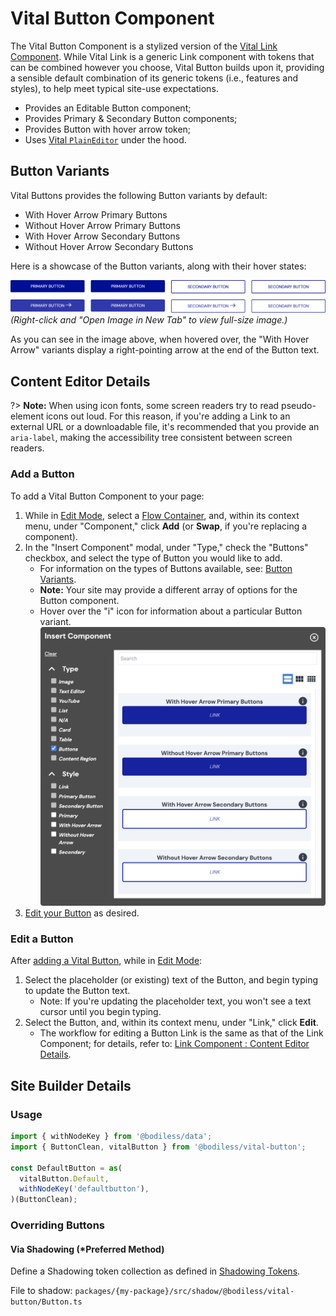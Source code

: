 # Vital Button Component

The Vital Button Component is a stylized version of the [Vital Link Component](../VitalLink). While
Vital Link is a generic Link component with tokens that can be combined however you choose, Vital
Button builds upon it, providing a sensible default combination of its generic tokens (i.e.,
features and styles), to help meet typical site-use expectations.

- Provides an Editable Button component;
- Provides Primary & Secondary Button components;
- Provides Button with hover arrow token;
- Uses [Vital `PlainEditor`](../VitalEditors/PlainEditor) under the hood.

## Button Variants

Vital Buttons provides the following Button variants by default:

- With Hover Arrow Primary Buttons
- Without Hover Arrow Primary Buttons
- With Hover Arrow Secondary Buttons
- Without Hover Arrow Secondary Buttons

Here is a showcase of the Button variants, along with their hover states:

![Button variants and their hover states](./assets/ButtonsAndHoverStates.jpg)  
_(Right-click and "Open Image in New Tab" to view full-size image.)_

As you can see in the image above, when hovered over, the "With Hover Arrow" variants display a
right-pointing arrow at the end of the Button text.

## Content Editor Details

?> **Note:** When using icon fonts, some screen readers try to read pseudo-element icons out loud.
For this reason, if you're adding a Link to an external URL or a downloadable file, it's recommended
that you provide an `aria-label`, making the accessibility tree consistent between screen readers.

### Add a Button

To add a Vital Button Component to your page:

01. While in [Edit Mode](/ContentEditorUserGuide/#edit-mode), select a [Flow
    Container](/Components/FlowContainer/), and, within its context menu, under "Component," click
    **Add** (or **Swap**, if you're replacing a component).
01. In the "Insert Component" modal, under "Type," check the "Buttons" checkbox, and select the type
    of Button you would like to add.
    - For information on the types of Buttons available, see: [Button Variants](#button-variants).
    - **Note:** Your site may provide a different array of options for the Button component.
    - Hover over the "i" icon for information about a particular Button variant.  
    ![Add a Vital Button Component](./assets/AddVitalButtonComponent.jpg)
01. [Edit your Button](#edit-a-button) as desired.

### Edit a Button

After [adding a Vital Button](#add-a-button), while in [Edit
Mode](/ContentEditorUserGuide/#edit-mode):

01. Select the placeholder (or existing) text of the Button, and begin typing to update the Button
    text.
    - Note: If you're updating the placeholder text, you won't see a text cursor until you begin
      typing.
01. Select the Button, and, within its context menu, under "Link," click **Edit**.
    - The workflow for editing a Button Link is the same as that of the Link Component; for details,
      refer to: [Link Component : Content Editor Details](/Components/Link/#content-editor-details).

## Site Builder Details

### Usage

```jsx
import { withNodeKey } from '@bodiless/data';
import { ButtonClean, vitalButton } from '@bodiless/vital-button';

const DefaultButton = as(
  vitalButton.Default,
  withNodeKey('defaultbutton'),
)(ButtonClean);
```

### Overriding Buttons

#### Via Shadowing (*Preferred Method)

Define a Shadowing token collection as defined in [Shadowing Tokens](../../Guides/ShadowingTokens).

File to shadow: `packages/{my-package}/src/shadow/@bodiless/vital-button/Button.ts`
